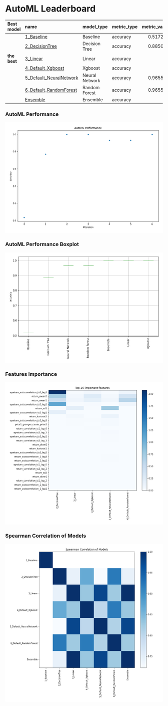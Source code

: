 # AutoML Leaderboard

| Best model   | name                                                         | model_type     | metric_type   |   metric_value |   train_time |
|:-------------|:-------------------------------------------------------------|:---------------|:--------------|---------------:|-------------:|
|              | [1_Baseline](1_Baseline/README.md)                           | Baseline       | accuracy      |       0.517241 |         0.68 |
|              | [2_DecisionTree](2_DecisionTree/README.md)                   | Decision Tree  | accuracy      |       0.885057 |        10.05 |
| **the best** | [3_Linear](3_Linear/README.md)                               | Linear         | accuracy      |       1        |         3.82 |
|              | [4_Default_Xgboost](4_Default_Xgboost/README.md)             | Xgboost        | accuracy      |       1        |         4.22 |
|              | [5_Default_NeuralNetwork](5_Default_NeuralNetwork/README.md) | Neural Network | accuracy      |       0.965517 |         2.13 |
|              | [6_Default_RandomForest](6_Default_RandomForest/README.md)   | Random Forest  | accuracy      |       0.965517 |         7.09 |
|              | [Ensemble](Ensemble/README.md)                               | Ensemble       | accuracy      |       1        |         0.36 |

### AutoML Performance
![AutoML Performance](ldb_performance.png)

### AutoML Performance Boxplot
![AutoML Performance Boxplot](ldb_performance_boxplot.png)

### Features Importance
![features importance across models](features_heatmap.png)



### Spearman Correlation of Models
![models spearman correlation](correlation_heatmap.png)

